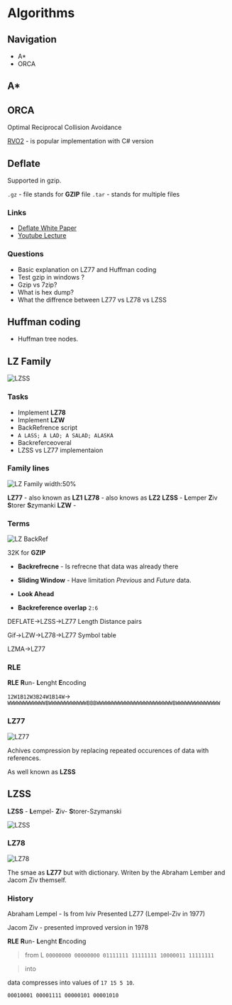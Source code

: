 # Algorithms

## Navigation

- A*
- ORCA

## A*

## ORCA
Optimal Reciprocal Collision Avoidance

[RVO2](https://gamma.cs.unc.edu/RVO2/downloads/) - is popular implementation with C# version


## Deflate

Supported in gzip.

`.gz` - file stands for **GZIP** file
`.tar` - stands for multiple files


### Links

- [Deflate White Paper](http://www.infinitepartitions.com/art001.html)
- [Youtube Lecture](https://youtu.be/oi2lMBBjQ8s)

### Questions

- Basic explanation on LZ77 and Huffman coding
- Test gzip in windows ? 
- Gzip vs 7zip? 
- What is hex dump?
- What the diffrence between LZ77 vs LZ78 vs LZSS

## Huffman coding

- Huffman tree nodes.

## LZ Family

![LZSS](res\LZSS_example.png)

### Tasks 

- Implement **LZ78**
- Implement **LZW**
- BackRefrence script
- `A LASS; A LAD; A SALAD; ALASKA`
- Backreferceoveral
- LZSS vs LZ77 implementaion

### Family lines

![LZ Family width:50%](res\LZFamily.png)

**LZ77** - also known as **LZ1** 
**LZ78** - also knows as **LZ2**
**LZSS** - **L**emper **Z**iv **S**torer **S**zymanki
**LZW** - 

### Terms

![LZ BackRef](res\LZBackRef.png)

32K for **GZIP**

- **Backrefrecne** - Is refrecne that data was already there

- **Sliding Window** - Have limitation *Previous* and *Future* data.

- **Look Ahead** 

- **Backreference overlap** `2:6` 


DEFLATE->LZSS->LZ77 
Length Distance pairs

Gif->LZW->LZ78->LZ77
Symbol table

LZMA->LZ77

### RLE


**RLE** **R**un- **L**enght **E**ncoding

`12W1B12W3B24W1B14W`-> `WWWWWWWWWWWWBWWWWWWWWWWWWBBBWWWWWWWWWWWWWWWWWWWWWWWWBWWWWWWWWWWWWWW`


### LZ77

![LZ77](res\LZ77.png)

Achives compression by replacing repeated occurences of data with references.

As well known as **LZSS**


## LZSS


**LZSS** - **L**empel- **Z**iv- **S**torer-Szymanski

![LZSS](res\LZSS.png)

### LZ78

![LZ78](res\LZ78.png)

The smae as **LZ77** but with dictionary.
Writen by the Abraham Lember and Jacom Ziv themself.


### History 

Abraham Lempel - Is from lviv
Presented LZ77 (Lempel-Ziv in 1977)

Jacom Ziv - presented improved version
in 1978

**RLE** **R**un- **L**enght **E**ncoding


> from
L
`00000000 00000000 01111111 11111111 10000011 11111111`

> into

 data compresses into values of `17 15 5 10`. 

`00010001 00001111 00000101 00001010`
